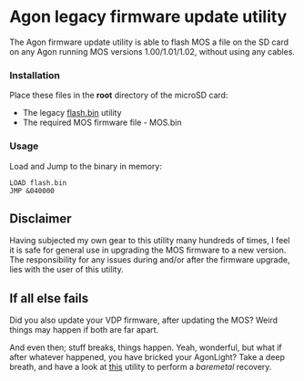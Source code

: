 # Agon legacy firmware update utility
The Agon firmware update utility is able to flash MOS a file on the SD card on any Agon running MOS versions 1.00/1.01/1.02, without using any cables.

### Installation
Place these files in the **root** directory of the microSD card:
- The legacy [flash.bin](https://github.com/envenomator/agon-legacyflash/blob/master/binaries/flash.bin) utility
- The required MOS firmware file - MOS.bin

### Usage

Load and Jump to the binary in memory:
```console
LOAD flash.bin
JMP &040000
```

## Disclaimer
Having subjected my own gear to this utility many hundreds of times, I feel it is safe for general use in upgrading the MOS firmware to a new version.
The responsibility for any issues during and/or after the firmware upgrade, lies with the user of this utility.

## If all else fails
Did you also update your VDP firmware, after updating the MOS? Weird things may happen if both are far apart.

And even then; stuff breaks, things happen. Yeah, wonderful, but what if after whatever happened, you have bricked your AgonLight? Take a deep breath, and have a look at [this](https://github.com/envenomator/agon-vdpflash) utility to perform a *baremetal* recovery.
